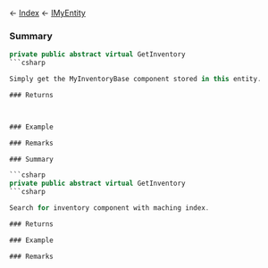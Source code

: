 ← [Index](Api-Index) ← [IMyEntity](VRage.Game.ModAPI.Ingame.IMyEntity)

### Summary

```csharp
private public abstract virtual GetInventory
```csharp

Simply get the MyInventoryBase component stored in this entity.

### Returns



### Example

### Remarks

### Summary

```csharp
private public abstract virtual GetInventory
```csharp

Search for inventory component with maching index.

### Returns

### Example

### Remarks

